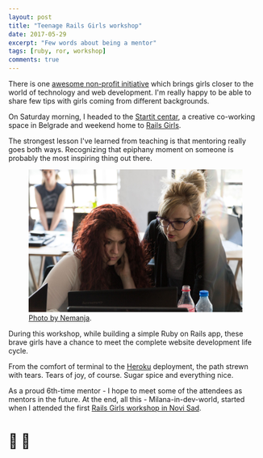 ```yaml
---
layout: post
title: "Teenage Rails Girls workshop"
date: 2017-05-29
excerpt: "Few words about being a mentor"
tags: [ruby, ror, workshop]
comments: true
---
```


There is one [awesome non-profit initiative](http://railsgirls.com/)
which brings girls closer to the world of technology and web development.
I'm really happy to be able to share few tips with girls coming from different backgrounds.

On Saturday morning, I headed to the [Startit centar](https://startit.rs/),
a creative co-working space in Belgrade and weekend home to [Rails Girls](http://railsgirls.com/beograd).

The strongest lesson I've learned from teaching is that mentoring really goes both ways.
Recognizing that epiphany moment on someone is probably the most inspiring thing out there.

<figure>
  <a href="/assets/img/2017-05-29-01-rg-bgd.jpg"><img src="/assets/img/2017-05-29-01-rg-bgd.jpg"></a>
  <figcaption><a href="http://nk.rs/" title="Me doing explaining stuff">Photo by Nemanja</a>.</figcaption>
</figure>

During this workshop, while building a simple Ruby on Rails app,
these brave girls have a chance to meet the complete website development life cycle.

From the comfort of terminal to the [Heroku](https://railsgirls206265.herokuapp.com/) deployment,
the path strewn with tears. Tears of joy, of course. Sugar spice and everything nice.

As a proud 6th-time mentor - I hope to meet some of the attendees as mentors in the future.
At the end, all this - Milana-in-dev-world, started when I attended the first [Rails Girls workshop
in Novi Sad](http://railsgirls.com/novisad).

# 💎 💎
